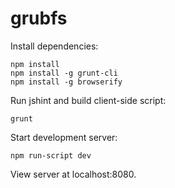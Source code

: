 grubfs
======

Install dependencies:

```
npm install
npm install -g grunt-cli
npm install -g browserify
```

Run jshint and build client-side script:

```
grunt
```

Start development server:

```
npm run-script dev
```

View server at localhost:8080.
